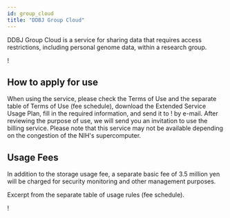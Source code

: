 ```yaml
---
id: group_cloud
title: "DDBJ Group Cloud"
---
```



DDBJ Group Cloud is a service for sharing data that requires access restrictions, including personal genome data, within a research group.


! [](ddbj_group_cloud.png)

 
## How to apply for use

 When using the service, please check the Terms of Use and the separate table of Terms of Use (fee schedule), download the Extended Service Usage Plan, fill in the required information, and send it to ! [](sc-helpdesk.png) by e-mail.  After reviewing the purpose of use, we will send you an invitation to use the billing service. Please note that this service may not be available depending on the congestion of the NIH's supercomputer.

 
## Usage Fees

In addition to the storage usage fee, a separate basic fee of 3.5 million yen will be charged for security monitoring and other management purposes.


Excerpt from the separate table of usage rules (fee schedule).


! [](ddbj_group_cloud_price_table.png)



